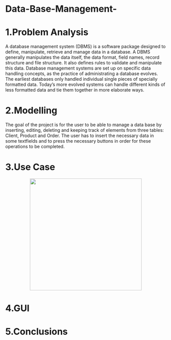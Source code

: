 # Data-Base-Management-

# 1.Problem Analysis
A database management system (DBMS) is a software package designed to define, manipulate, 
retrieve and manage data in a database. A DBMS generally manipulates the data itself, the data format, 
field names, record structure and file structure. It also defines rules to validate and manipulate this data.
Database management systems are set up on specific data handling concepts, as the practice of 
administrating a database evolves. The earliest databases only handled individual single pieces of specially 
formatted data. Today’s more evolved systems can handle different kinds of less formatted data and tie 
them together in more elaborate ways.

# 2.Modelling

The goal of the project is for the user to be able to manage a data base by inserting, editing, deleting 
and keeping track of elements from three tables: Client, Product and Order. The user has to insert the 
necessary data in some textfields and to press the necessary buttons in order for these operations to be 
completed.

# 3.Use Case

<p align="center">
  <img src="" width="350" title="">
</p>

# 4.GUI

# 5.Conclusions

